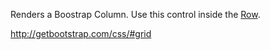 Renders a Boostrap Column. Use this control inside the [Row](/docs/controls/bootstrap/Row). 

<http://getbootstrap.com/css/#grid>